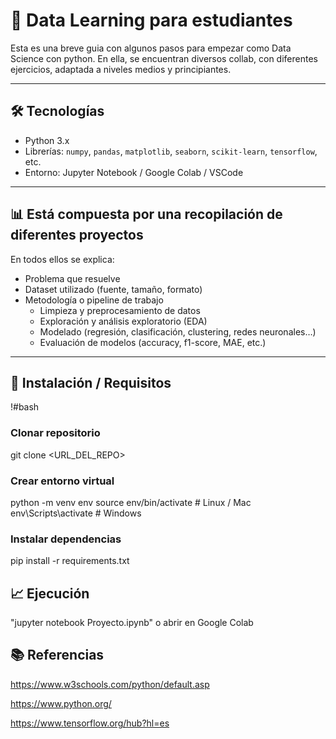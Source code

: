 # 📂 Data Learning para estudiantes

Esta es una breve guia con algunos pasos para empezar como Data Science con python. En ella, se encuentran diversos collab, con diferentes ejercicios, adaptada a niveles medios y principiantes.

---

## 🛠 Tecnologías

- Python 3.x  
- Librerías: `numpy`, `pandas`, `matplotlib`, `seaborn`, `scikit-learn`, `tensorflow`, etc.  
- Entorno: Jupyter Notebook / Google Colab / VSCode  

---

## 📊 Está compuesta por una recopilación de diferentes proyectos

En todos ellos se explica:

- Problema que resuelve  
- Dataset utilizado (fuente, tamaño, formato)  
- Metodología o pipeline de trabajo  
  - Limpieza y preprocesamiento de datos  
  - Exploración y análisis exploratorio (EDA)  
  - Modelado (regresión, clasificación, clustering, redes neuronales…)  
  - Evaluación de modelos (accuracy, f1-score, MAE, etc.)  

---

## 🔧 Instalación / Requisitos

!#bash
### Clonar repositorio
git clone <URL_DEL_REPO>

### Crear entorno virtual
python -m venv env
source env/bin/activate  # Linux / Mac
env\Scripts\activate     # Windows

### Instalar dependencias
pip install -r requirements.txt


## 📈 Ejecución
"jupyter notebook Proyecto.ipynb" o abrir en Google Colab

## 📚 Referencias

https://www.w3schools.com/python/default.asp

https://www.python.org/

https://www.tensorflow.org/hub?hl=es
